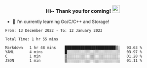 <h3 align="center">
    Hi~ Thank you for coming!
    <img src="https://media.giphy.com/media/hvRJCLFzcasrR4ia7z/giphy.gif" width="25px">
</h3>

<!--
**pineapple-man/pineapple-man** is a ✨ _special_ ✨ repository because its `README.md` (this file) appears on your GitHub profile.

Here are some ideas to get you started:
- 🔭 I’m currently working on ...
- 🤔 I’m looking for help with ...
- 💬 Ask me about ...
- 📫 How to reach me: ...
- 😄 Pronouns: ...
- ⚡ Fun fact: 
- 👯 I’m looking to collaborate on kubernetes
-->
- 🌱 I’m currently learning Go/C/C++ and Storage!

<!--START_SECTION:waka-->

```text
From: 13 December 2022 - To: 12 January 2023

Total Time: 1 hr 55 mins

Markdown   1 hr 48 mins    ███████████████████████▒░   93.63 %
YAML       4 mins          █░░░░░░░░░░░░░░░░░░░░░░░░   03.97 %
C          1 min           ▒░░░░░░░░░░░░░░░░░░░░░░░░   01.28 %
JSON       1 min           ▒░░░░░░░░░░░░░░░░░░░░░░░░   01.11 %
```

<!--END_SECTION:waka-->
